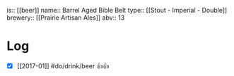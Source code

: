 is:: [[beer]]
name:: Barrel Aged Bible Belt
type:: [[Stout - Imperial - Double]]
brewery:: [[Prairie Artisan Ales]]
abv:: 13

# Log
- [x] [[2017-01]] #do/drink/beer 👍👍
